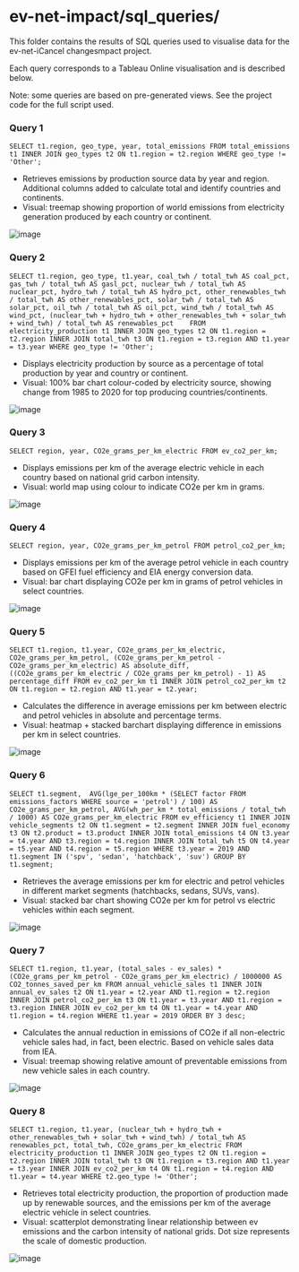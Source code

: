 # ev-net-impact/sql_queries/

This folder contains the results of SQL queries used to visualise data for the ev-net-iCancel changesmpact project.

Each query corresponds to a Tableau Online visualisation and is described below.

Note: some queries are based on pre-generated views. See the project code for the full script used.

### Query 1
`SELECT t1.region, geo_type, year, total_emissions
FROM total_emissions t1
INNER JOIN geo_types t2 ON t1.region = t2.region
WHERE geo_type != 'Other';`

* Retrieves emissions by production source data by year and region. Additional columns added to calculate total and identify countries and continents.
* Visual: treemap showing proportion of world emissions from electricity generation produced by each country or continent.

![image](https://user-images.githubusercontent.com/95948405/153863631-118ef6f7-b759-4c6b-9d24-bb9785d3caaf.png)

### Query 2
`SELECT t1.region, geo_type, t1.year,
    coal_twh / total_twh AS coal_pct,
    gas_twh / total_twh AS gasl_pct,
    nuclear_twh / total_twh AS nuclear_pct,
    hydro_twh / total_twh AS hydro_pct,
    other_renewables_twh / total_twh AS other_renewables_pct,
    solar_twh / total_twh AS solar_pct,
    oil_twh / total_twh AS oil_pct,
    wind_twh / total_twh AS wind_pct,
    (nuclear_twh + hydro_twh + other_renewables_twh + solar_twh + wind_twh) / total_twh AS renewables_pct   
FROM electricity_production t1
INNER JOIN geo_types t2 ON t1.region = t2.region
INNER JOIN total_twh t3 ON t1.region = t3.region AND t1.year = t3.year
WHERE geo_type != 'Other';`

* Displays electricity production by source as a percentage of total production by year and country or continent.
* Visual: 100% bar chart colour-coded by electricity source, showing change from 1985 to 2020 for top producing countries/continents.

![image](https://user-images.githubusercontent.com/95948405/153857976-c776f07a-612d-4b6a-bbe6-443447b31e30.png)

### Query 3
`SELECT region, year, CO2e_grams_per_km_electric
FROM ev_co2_per_km;`

* Displays emissions per km of the average electric vehicle in each country based on national grid carbon intensity.
* Visual: world map using colour to indicate CO2e per km in grams.

![image](https://user-images.githubusercontent.com/95948405/153861144-fbd0c549-f9b8-4a78-a217-b9ee0f8c10ac.png)

### Query 4
`SELECT region, year, CO2e_grams_per_km_petrol
FROM petrol_co2_per_km;`

* Displays emissions per km of the average petrol vehicle in each country based on GFEI fuel efficiency and EIA energy conversion data.
* Visual: bar chart displaying CO2e per km in grams of petrol vehicles in select countries.

![image](https://user-images.githubusercontent.com/95948405/153863062-9403cb11-b560-4c34-b3f9-2dde45fe2b8c.png)

### Query 5
`SELECT t1.region, t1.year, CO2e_grams_per_km_electric, CO2e_grams_per_km_petrol,
    (CO2e_grams_per_km_petrol - CO2e_grams_per_km_electric) AS absolute_diff,
    ((CO2e_grams_per_km_electric / CO2e_grams_per_km_petrol) - 1) AS percentage_diff
FROM ev_co2_per_km t1
INNER JOIN petrol_co2_per_km t2 ON t1.region = t2.region AND t1.year = t2.year;`

* Calculates the difference in average emissions per km between electric and petrol vehicles in absolute and percentage terms.
* Visual: heatmap + stacked barchart displaying difference in emissions per km in select countries.

![image](https://user-images.githubusercontent.com/95948405/153863433-77174836-e663-413b-8652-0450da5038a7.png)

### Query 6
`SELECT t1.segment, 
    AVG(lge_per_100km * (SELECT factor FROM emissions_factors WHERE source = 'petrol') / 100) AS CO2e_grams_per_km_petrol,
    AVG(wh_per_km * total_emissions / total_twh / 1000) AS CO2e_grams_per_km_electric
FROM ev_efficiency t1
INNER JOIN vehicle_segments t2 ON t1.segment = t2.segment
INNER JOIN fuel_economy t3 ON t2.product = t3.product
INNER JOIN total_emissions t4 ON t3.year = t4.year AND t3.region = t4.region
INNER JOIN total_twh t5 ON t4.year = t5.year AND t4.region = t5.region
WHERE t3.year = 2019 AND t1.segment IN ('spv', 'sedan', 'hatchback', 'suv')
GROUP BY t1.segment;`

* Retrieves the average emissions per km for electric and petrol vehicles in different market segments (hatchbacks, sedans, SUVs, vans).
* Visual: stacked bar chart showing CO2e per km for petrol vs electric vehicles within each segment.

![image](https://user-images.githubusercontent.com/95948405/153863272-c34757b2-c70f-4235-bc47-78e285b166fb.png)

### Query 7
`SELECT t1.region, t1.year,
    (total_sales - ev_sales)
    * (CO2e_grams_per_km_petrol - CO2e_grams_per_km_electric)
    / 1000000 AS CO2_tonnes_saved_per_km
FROM annual_vehicle_sales t1
INNER JOIN annual_ev_sales t2 ON t1.year = t2.year AND t1.region = t2.region
INNER JOIN petrol_co2_per_km t3 ON t1.year = t3.year AND t1.region = t3.region
INNER JOIN ev_co2_per_km t4 ON t1.year = t4.year AND t1.region = t4.region
WHERE t1.year = 2019
ORDER BY 3 desc;`

* Calculates the annual reduction in emissions of CO2e if all non-electric vehicle sales had, in fact, been electric. Based on vehicle sales data from IEA.
* Visual: treemap showing relative amount of preventable emissions from new vehicle sales in each country.

![image](https://user-images.githubusercontent.com/95948405/153863517-fce452d4-11da-4c49-8058-cfa763736fea.png)

### Query 8
`SELECT t1.region, t1.year,
    (nuclear_twh + hydro_twh + other_renewables_twh + solar_twh + wind_twh) / total_twh AS renewables_pct,
    total_twh,
    CO2e_grams_per_km_electric
FROM electricity_production t1
INNER JOIN geo_types t2 ON t1.region = t2.region
INNER JOIN total_twh t3 ON t1.region = t3.region AND t1.year = t3.year
INNER JOIN ev_co2_per_km t4 ON t1.region = t4.region AND t1.year = t4.year
WHERE t2.geo_type != 'Other';`

* Retrieves total electricity production, the proportion of production made up by renewable sources, and the emissions per km of the average electric vehicle in select countries.
* Visual: scatterplot demonstrating linear relationship between ev emissions and the carbon intensity of national grids. Dot size represents the scale of domestic production.

![image](https://user-images.githubusercontent.com/95948405/153864166-f168aa45-ef11-4027-aef6-c6c10fe57356.png)
